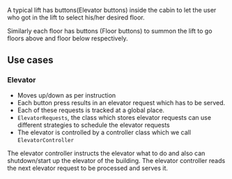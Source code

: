 A typical lift has buttons(Elevator buttons) inside the cabin to let the user who got in the lift to select his/her desired floor.

Similarly each floor has buttons (Floor buttons) to summon the lift to go floors above and floor below respectively.

## Use cases
### Elevator
- Moves up/down as per instruction
- Each button press results in an elevator request which has to be served.
- Each of these requests is tracked at a global place.
- `ElevatorRequests`, the class which stores elevator requests can use different strategies to schedule the elevator requests
- The elevator is controlled by a controller class which we call `ElevatorController`

The elevator controller instructs the elevator what to do and also can shutdown/start up the elevator of the building. The elevator controller reads the next elevator request to be processed and serves it.
